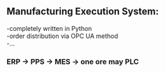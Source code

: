 ## Manufacturing Execution System:  
-completely written in Python  
-order distribution via OPC UA method    
-...   
  
### ERP -> PPS -> MES -> one ore may PLC  